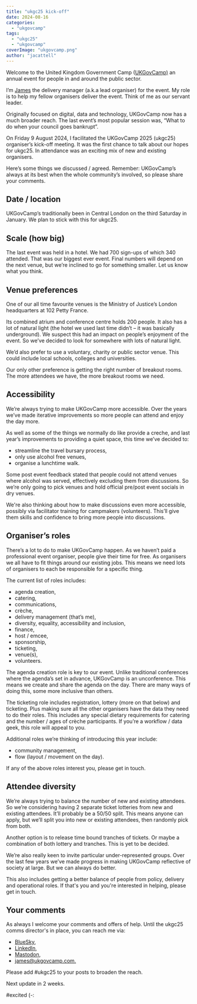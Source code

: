 ```yaml
---
title: "ukgc25 kick-off"
date: 2024-08-16
categories: 
  - "ukgovcamp"
tags: 
  - "ukgc25"
  - "ukgovcamp"
coverImage: "ukgovcamp.png"
author: "jacattell"
---
```


Welcome to the United Kingdom Government Camp ([UKGovCamp)](https://www.ukgovcamp.com/about/) an annual event for people in and around the public sector. 

I’m [James](https://www.cattell.com/) the delivery manager (a.k.a lead organiser) for the event. My role is to help my fellow organisers deliver the event. Think of me as our servant leader. 

Originally focused on digital, data and technology, UKGovCamp now has a much broader reach. The last event’s most popular session was, “What to do when your council goes bankrupt”.

On Friday 9 August 2024, I facilitated the UKGovCamp 2025 (ukgc25) organiser’s kick-off meeting. It was the first chance to talk about our hopes for ukgc25. In attendance was an exciting mix of new and existing organisers.

Here’s some things we discussed / agreed. Remember: UKGovCamp’s always at its best when the whole community’s involved, so please share your comments. 

## **Date / location**

UKGovCamp’s traditionally been in Central London on the third Saturday in January. We plan to stick with this for ukgc25. 

## **Scale (how big)**

The last event was held in a hotel. We had 700 sign-ups of which 340 attended. That was our biggest ever event. Final numbers will depend on the next venue, but we’re inclined to go for something smaller. Let us know what you think.

## **Venue preferences**

One of our all time favourite venues is the Ministry of Justice’s London headquarters at 102 Petty France. 

Its combined atrium and conference centre holds 200 people. It also has a lot of natural light (the hotel we used last time didn’t – it was basically underground). We suspect this had an impact on people’s enjoyment of the event. So we’ve decided to look for somewhere with lots of natural light. 

We’d also prefer to use a voluntary, charity or public sector venue. This could include local schools, colleges and universities. 

Our only other preference is getting the right number of breakout rooms. The more attendees we have, the more breakout rooms we need.

## **Accessibility**

We’re always trying to make UKGovCamp more accessible. Over the years we’ve made iterative improvements so more people can attend and enjoy the day more. 

As well as some of the things we normally do like provide a creche, and last year’s improvements to providing a quiet space, this time we’ve decided to:

- streamline the travel bursary process,
- only use alcohol free venues,
- organise a lunchtime walk.

Some post event feedback stated that people could not attend venues where alcohol was served, effectively excluding them from discussions. So we’re only going to pick venues and hold official pre/post event socials in dry venues. 

We're also thinking about how to make discussions even more accessible, possibly via facilitator training for campmakers (volunteers). This’ll give them skills and confidence to bring more people into discussions. 

## **Organiser’s roles**

There’s a lot to do to make UKGovCamp happen. As we haven’t paid a professional event organiser, people give their time for free. As organisers we all have to fit things around our existing jobs. This means we need lots of organisers to each be responsible for a specific thing. 

The current list of roles includes:

- agenda creation,
- catering,
- communications, 
- crèche,
- delivery management (that’s me), 
- diversity, equality, accessibility and inclusion,
- finance,
- host / emcee,
- sponsorship,
- ticketing,
- venue(s),
- volunteers.

The agenda creation role is key to our event. Unlike traditional conferences where the agenda’s set in advance, UKGovCamp is an unconference. This means we create and share the agenda on the day. There are many ways of doing this, some more inclusive than others.

The ticketing role includes registration, lottery (more on that below) and ticketing. Plus making sure all the other organisers have the data they need to do their roles. This includes any special dietary requirements for catering and the number / ages of crèche participants. If you’re a workflow / data geek, this role will appeal to you. 

Additional roles we’re thinking of introducing this year include:

- community management,
- flow (layout / movement on the day).

If any of the above roles interest you, please get in touch.

## **Attendee diversity**

We’re always trying to balance the number of new and existing attendees. So we’re considering having 2 separate ticket lotteries from new and existing attendees. It’ll probably be a 50/50 split. This means anyone can apply, but we’ll split you into new or existing attendees, then randomly pick from both. 

Another option is to release time bound tranches of tickets. Or maybe a combination of both lottery and tranches. This is yet to be decided. 

We’re also really keen to invite particular under-represented groups. Over the last few years we’ve made progress in making UKGovCamp reflective of society at large. But we can always do better. 

This also includes getting a better balance of people from policy, delivery and operational roles. If that's you and you're interested in helping, please get in touch. 

## **Your comments**

As always I welcome your comments and offers of help. Until the ukgc25 comms director's in place, you can reach me via: 

- [BlueSky](https://bsky.app/profile/jacattell.bsky.social/post/3kzu2ap272d2a),
- [LinkedIn](https://www.linkedin.com/posts/activity-7230254501507538945-2aMg),
- [Mastodon](https://mastodon.me.uk/@jacattell/112972727957159598),
- [james@ukgovcamp.com.](mailto:james@ukgovcamp.com)

Please add #ukgc25 to your posts to broaden the reach. 

Next update in 2 weeks.

#excited (-:
